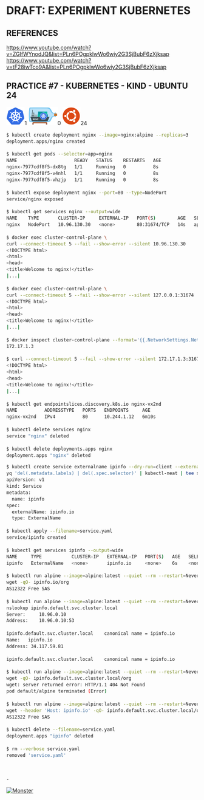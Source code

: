 # DRAFT: EXPERIMENT KUBERNETES

## REFERENCES

https://www.youtube.com/watch?v=ZGIfWYnodJQ&list=PLn6POgpklwWo6wiy2G3SjBubF6zXjksap  
https://www.youtube.com/watch?v=tF28iwTco9A&list=PLn6POgpklwWo6wiy2G3SjBubF6zXjksap

## PRACTICE #7 - KUBERNETES - KIND - UBUNTU 24

[![Kubernetes](img/kubernetes.webp "Kubernetes")](https://kubernetes.io)1
[![Kind](img/kind.webp "Kind")](https://kind.sigs.k8s.io)0
[![Ubuntu](img/ubuntu.webp "Ubuntu")](https://ubuntu.com)24

```bash
$ kubectl create deployment nginx --image=nginx:alpine --replicas=3
deployment.apps/nginx created

$ kubectl get pods --selector=app=nginx
NAME                     READY   STATUS    RESTARTS   AGE
nginx-7977cdf8f5-dx8tg   1/1     Running   0          8s
nginx-7977cdf8f5-v4nhl   1/1     Running   0          8s
nginx-7977cdf8f5-vhzjp   1/1     Running   0          8s

$ kubectl expose deployment nginx --port=80 --type=NodePort
service/nginx exposed

$ kubectl get services nginx --output=wide
NAME    TYPE       CLUSTER-IP     EXTERNAL-IP   PORT(S)        AGE   SELECTOR
nginx   NodePort   10.96.130.30   <none>        80:31674/TCP   14s   app=nginx

$ docker exec cluster-control-plane \
curl --connect-timeout 5 --fail --show-error --silent 10.96.130.30
<!DOCTYPE html>
<html>
<head>
<title>Welcome to nginx!</title>
|...|

$ docker exec cluster-control-plane \
curl --connect-timeout 5 --fail --show-error --silent 127.0.0.1:31674
<!DOCTYPE html>
<html>
<head>
<title>Welcome to nginx!</title>
|...|

$ docker inspect cluster-control-plane --format='{{.NetworkSettings.Networks.kind.IPAddress}}'
172.17.1.3

$ curl --connect-timeout 5 --fail --show-error --silent 172.17.1.3:31674
<!DOCTYPE html>
<html>
<head>
<title>Welcome to nginx!</title>
|...|

$ kubectl get endpointslices.discovery.k8s.io nginx-vx2nd
NAME          ADDRESSTYPE   PORTS   ENDPOINTS     AGE
nginx-vx2nd   IPv4          80      10.244.1.12   6m10s

$ kubectl delete services nginx
service "nginx" deleted

$ kubectl delete deployments.apps nginx
deployment.apps "nginx" deleted
```

```bash
$ kubectl create service externalname ipinfo --dry-run=client --external-name=ipinfo.io --output=yaml |
yq 'del(.metadata.labels) | del(.spec.selector)' | kubectl-neat | tee service.yaml
apiVersion: v1
kind: Service
metadata:
  name: ipinfo
spec:
  externalName: ipinfo.io
  type: ExternalName

$ kubectl apply --filename=service.yaml
service/ipinfo created

$ kubectl get services ipinfo --output=wide
NAME     TYPE           CLUSTER-IP   EXTERNAL-IP   PORT(S)   AGE   SELECTOR
ipinfo   ExternalName   <none>       ipinfo.io     <none>    6s    <none>

$ kubectl run alpine --image=alpine:latest --quiet --rm --restart=Never --stdin --tty -- \
wget -qO- ipinfo.io/org
AS12322 Free SAS

$ kubectl run alpine --image=alpine:latest --quiet --rm --restart=Never --stdin --tty -- \
nslookup ipinfo.default.svc.cluster.local
Server:		10.96.0.10
Address:	10.96.0.10:53

ipinfo.default.svc.cluster.local	canonical name = ipinfo.io
Name:	ipinfo.io
Address: 34.117.59.81

ipinfo.default.svc.cluster.local	canonical name = ipinfo.io

$ kubectl run alpine --image=alpine:latest --quiet --rm --restart=Never --stdin --tty -- \
wget -qO- ipinfo.default.svc.cluster.local/org
wget: server returned error: HTTP/1.1 404 Not Found
pod default/alpine terminated (Error)

$ kubectl run alpine --image=alpine:latest --quiet --rm --restart=Never --stdin --tty -- \
wget --header 'Host: ipinfo.io' -qO- ipinfo.default.svc.cluster.local/org | jq .org
AS12322 Free SAS

$ kubectl delete --filename=service.yaml
deployment.apps "ipinfo" deleted

$ rm --verbose service.yaml
removed 'service.yaml'
```

&nbsp;

`-`

[![Monster](https://avatars.githubusercontent.com/u/47848582?s=96&v=4 "Boo!")](../README.md)
